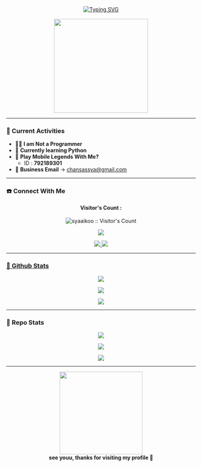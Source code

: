 <div align="center">  
  <a href="https://instagram.com/syaaikoo">  
    <img src="https://readme-typing-svg.demolab.com?font=Fira+Code&weight=600&size=22&duration=4000&pause=1000&color=CB9DF0&center=true&vCenter=true&multiline=true&width=500&height=80&lines=Haiii%2C+aku+Airaa+Cheisyaa+%F0%9F%92%96;Salam+kenal+yaa!!+%F0%9F%98%8A;Selengkapnya+ada+dibawah+ini+%E2%9C%A8" alt="Typing SVG" />  
  </a>  
  <br><br>  
  <img src="https://media.tenor.com/2roX3uxz_68AAAAM/anime-happy.gif" width="250"/>  
</div>  
  
---

### 🌸 Current Activities  
- 👩‍💻 **I am Not a Programmer**  
- 🌱 **Currently learning Python**  
- 🎯 **Play Mobile Legends With Me?**  
  - ID : **792189301**  
- 📧 **Business Email** → chansassya@gmail.com  
  
---

### ☎️ Connect With Me  
<h4 align="center">Visitor's Count :</h4>  
<p align="center"><img src="https://profile-counter.glitch.me/{syaaikoo}/count.svg" alt="syaaikoo :: Visitor's Count" /></p>  
<p align="center"><img src="https://count.getloli.com/get/@syaaikoo-github-readme?theme=rule34" /></p>  

<p align="center">  
  <a href="https://wa.me/6283877636168?text=mau_apa?"><img src="https://img.shields.io/badge/WhatsApp-25D366?style=for-the-badge&logo=whatsapp&logoColor=white" />  
  <a href="https://instagram.com/syaaikoo"><img src="https://img.shields.io/badge/Instagram-syaaikoo-E4405F?style=for-the-badge&logo=instagram&logoColor=white" /><br>  
</p>  

---

### 🚀 Github Stats  

<p align="center">  
  <a href="https://github.com/syaaikoo">  
    <img src="https://github-readme-stats.vercel.app/api?username=syaaikoo&show_icons=true&theme=tokyonight&hide_border=true&bg_color=00000000">  
  </a>  
</p>  

<p align="center">  
  <a href="https://github.com/syaaikoo">  
    <img src="https://streak-stats.demolab.com/?user=syaaikoo&theme=tokyonight&hide_border=true&background=00000000">  
  </a>  
</p>  

<p align="center">  
  <a href="https://github.com/syaaikoo">  
    <img src="https://github-readme-stats.vercel.app/api/top-langs/?username=syaaikoo&theme=tokyonight&layout=compact&hide_border=true&bg_color=00000000">  
  </a>  
</p>  

---

### 🔭 Repo Stats  

<p align="center">  
  <a href="https://github.com/syaaikoo/Marine969">  
    <img src="https://github-readme-stats.vercel.app/api/pin/?username=syaaikoo&repo=termux-starter&theme=tokyonight&hide_border=true">  
  </a>  
</p>  

<p align="center">  
  <a href="https://github.com/syaaikoo/VelyTools-DownWebSoucre">  
    <img src="https://github-readme-stats.vercel.app/api/pin/?username=syaaikoo&repo=VelyTools-DownWebSoucre&theme=tokyonight&hide_border=true">  
  </a>  
</p>  

<p align="center">  
  <a href="https://github.com/syaaikoo">  
    <img src="https://github-profile-trophy.vercel.app/?username=syaaikoo&theme=onedark&no-frame=true&margin-w=15">  
  </a>  
</p>  

---

<div align="center">  
  <img src="https://media.tenor.com/XuVtAAljbX8AAAAM/anime-wave.gif" width="220"/>  
  <br>  
  <b>see youu, thanks for visiting my profile 💖</b>  
</div>
